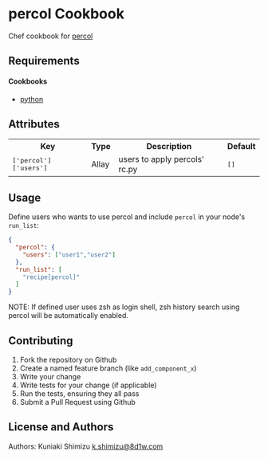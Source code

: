 percol Cookbook
===============
Chef cookbook for [percol](https://github.com/mooz/percol)

Requirements
------------
#### Cookbooks
- [python](http://community.opscode.com/cookbooks/python)

Attributes
----------
<table>
  <tr>
    <th>Key</th>
    <th>Type</th>
    <th>Description</th>
    <th>Default</th>
  </tr>
  <tr>
    <td><tt>['percol']['users']</tt></td>
    <td>Allay</td>
    <td>users to apply percols' rc.py</td>
    <td><tt>[]</tt></td>
  </tr>
</table>

Usage
-----
Define users who wants to use percol and include `percol` in your node's `run_list`:

```json
{
  "percol": {
    "users": ["user1","user2"]
  },
  "run_list": [
    "recipe[percol]"
  ]
}
```

NOTE: If defined user uses zsh as login shell, zsh history search using percol will be automatically enabled.

Contributing
------------

1. Fork the repository on Github
2. Create a named feature branch (like `add_component_x`)
3. Write your change
4. Write tests for your change (if applicable)
5. Run the tests, ensuring they all pass
6. Submit a Pull Request using Github

License and Authors
-------------------
Authors: Kuniaki Shimizu <k.shimizu@8d1w.com>

